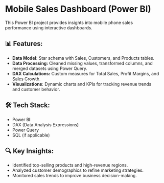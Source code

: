 # Mobile Sales Dashboard (Power BI)  
This Power BI project provides insights into mobile phone sales performance using interactive dashboards.  

## 📊 Features:  
- **Data Model:** Star schema with Sales, Customers, and Products tables.  
- **Data Processing:** Cleaned missing values, transformed columns, and merged datasets using Power Query.  
- **DAX Calculations:** Custom measures for Total Sales, Profit Margins, and Sales Growth.  
- **Visualizations:** Dynamic charts and KPIs for tracking revenue trends and customer behavior.  

## 🛠️ Tech Stack:  
- Power BI  
- DAX (Data Analysis Expressions)  
- Power Query  
- SQL (if applicable)  

## 🔍 Key Insights:  
- Identified top-selling products and high-revenue regions.  
- Analyzed customer demographics to refine marketing strategies.  
- Monitored sales trends to improve business decision-making.  
